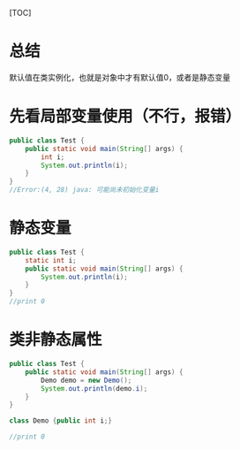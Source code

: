 [TOC]

# 总结
默认值在类实例化，也就是对象中才有默认值0，或者是静态变量

# 先看局部变量使用（不行，报错）
```java
public class Test {
    public static void main(String[] args) {
        int i;
        System.out.println(i);
    }
}
//Error:(4, 28) java: 可能尚未初始化变量i
```
# 静态变量
```java
public class Test {
    static int i;
    public static void main(String[] args) {
        System.out.println(i);
    }
}
//print 0
```

# 类非静态属性
```java
public class Test {
    public static void main(String[] args) {
        Demo demo = new Demo();
        System.out.println(demo.i);
    }
}

class Demo {public int i;}

//print 0
```
